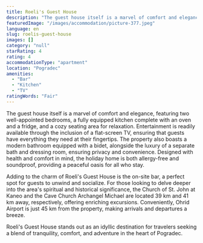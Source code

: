 ```yaml
---
title: Roeli's Guest House
description: "The guest house itself is a marvel of comfort and elegance, featuring two well-appointed bedrooms, a fully equipped kitchen complete with an oven and..."
featuredImage: "/images/accommodation/picture-377.jpeg"
language: en
slug: roelis-guest-house
images: []
category: "null"
starRating: 4
rating: 4
accommodationType: "apartment"
location: "Pogradec"
amenities:
  - "Bar"
  - "Kitchen"
  - "TV"
ratingWords: "Fair"
---
```


The guest house itself is a marvel of comfort and elegance, featuring two well-appointed bedrooms, a fully equipped kitchen complete with an oven and a fridge, and a cozy seating area for relaxation. Entertainment is readily available through the inclusion of a flat-screen TV, ensuring that guests have everything they need at their fingertips. The property also boasts a modern bathroom equipped with a bidet, alongside the luxury of a separate bath and dressing room, ensuring privacy and convenience. Designed with health and comfort in mind, the holiday home is both allergy-free and soundproof, providing a peaceful oasis for all who stay.

Adding to the charm of Roeli's Guest House is the on-site bar, a perfect spot for guests to unwind and socialize. For those looking to delve deeper into the area's spiritual and historical significance, the Church of St. John at Kaneo and the Cave Church Archangel Michael are located 39 km and 41 km away, respectively, offering enriching excursions. Conveniently, Ohrid Airport is just 45 km from the property, making arrivals and departures a breeze.

Roeli's Guest House stands out as an idyllic destination for travelers seeking a blend of tranquility, comfort, and adventure in the heart of Pogradec.


